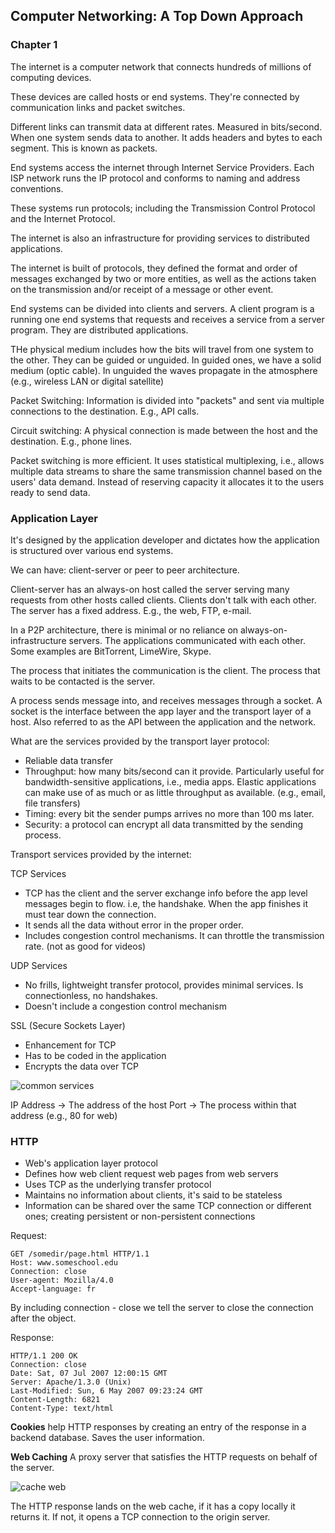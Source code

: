 
## Computer Networking: A Top Down Approach

### Chapter 1

The internet is a computer network that connects hundreds of millions of computing devices.

These devices are called hosts or end systems. They're connected by communication links and packet switches.

Different links can transmit data at different rates. Measured in bits/second. When one system sends data to another. It adds headers and bytes to each segment. This is known as packets.

End systems access the internet through Internet Service Providers. Each ISP network runs the IP protocol and conforms to naming and address conventions.

These systems run protocols; including the Transmission Control Protocol and the Internet Protocol.

The internet is also an infrastructure for providing services to distributed applications.

The internet is built of protocols, they defined the format and order of messages exchanged by two or more entities, as well as the actions taken on the transmission and/or receipt of a message or other event.

End systems can be divided into clients and servers. A client program is a running one end systems that requests and receives a service from a server program. They are distributed applications.

THe physical medium includes how the bits will travel from one system to the other. They can be guided or unguided. In guided ones, we have a solid medium (optic cable). In unguided the waves propagate in the atmosphere (e.g., wireless LAN or digital satellite)

Packet Switching: Information is divided into "packets" and sent via multiple connections to the destination. E.g., API calls.

Circuit switching: A physical connection is made between the host and the destination. E.g., phone lines.

Packet switching is more efficient. It uses statistical multiplexing, i.e., allows multiple data streams to share the same transmission channel based on the users' data demand. Instead of reserving capacity it allocates it to the users ready to send data.

### Application Layer

It's designed by the application developer and dictates how the application is structured over various end systems.

We can have: client-server or peer to peer architecture. 

Client-server has an always-on host called the server serving many requests from other hosts called clients. Clients don't talk with each other. The server has a fixed address. E.g., the web, FTP, e-mail.

In a P2P architecture, there is minimal or no reliance on always-on-infrastructure servers. The applications communicated with each other. Some examples are BitTorrent, LimeWire, Skype.

The process that initiates the communication is the client. The process that waits to be contacted is the server.

A process sends message into, and receives messages through a socket. A socket is the interface between the app layer and the transport layer of a host. Also referred to as the API between the application and the network.

What are the services provided by the transport layer protocol:
- Reliable data transfer
- Throughput: how many bits/second can it provide. Particularly useful for bandwidth-sensitive applications, i.e., media apps. Elastic applications can make use of as much or as little throughput as available. (e.g., email, file transfers)
- Timing: every bit the sender pumps arrives no more than 100 ms later.
- Security: a protocol can encrypt all data transmitted by the sending process. 

Transport services provided by the internet:

TCP Services
- TCP has the client and the server exchange info before the app level messages begin to flow. i.e, the handshake. When the app finishes it must tear down the connection.
- It sends all the data without error in the proper order.
- Includes congestion control mechanisms. It can throttle the transmission rate. (not as good for videos)

UDP Services
- No frills, lightweight transfer protocol, provides minimal services. Is connectionless, no handshakes.
- Doesn't include a congestion control mechanism

SSL (Secure Sockets Layer)
- Enhancement for TCP
- Has to  be coded in the application
- Encrypts the data over TCP

![common services](https://www.linyibin.cn/images/Technology-ComputerNetworking-Internet-PopularApplications.png)

IP Address -> The address of the host
Port -> The process within that address (e.g., 80 for web)

### HTTP
- Web's application layer protocol
- Defines how web client request web pages from web servers
- Uses TCP as the underlying transfer protocol
- Maintains no information about clients, it's said to be stateless
- Information can be shared over the same TCP connection or different ones; creating persistent or non-persistent connections

Request:

```
GET /somedir/page.html HTTP/1.1 
Host: www.someschool.edu
Connection: close
User-agent: Mozilla/4.0
Accept-language: fr
```

By including connection - close we tell the server to close the connection after the object.

Response:

```
HTTP/1.1 200 OK 
Connection: close
Date: Sat, 07 Jul 2007 12:00:15 GMT
Server: Apache/1.3.0 (Unix)
Last-Modified: Sun, 6 May 2007 09:23:24 GMT
Content-Length: 6821
Content-Type: text/html
```

**Cookies** help HTTP responses by creating an entry of the response in a backend database. Saves the user information.

**Web Caching**
A proxy server that satisfies the HTTP requests on behalf of the server.

![cache web](https://mscancer22.tripod.com/sitebuildercontent/sitebuilderpictures/kurose_320719_c02f10.gif)

The HTTP response lands on the web cache, if it has a copy locally it returns it. If not, it opens a TCP connection to the origin server.

